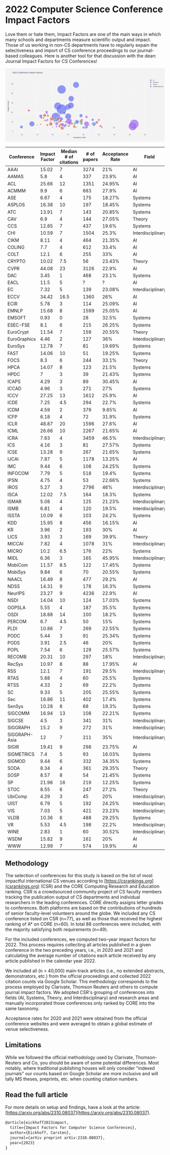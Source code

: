 # 2022 Computer Science Conference Impact Factors

Love them or hate them, Impact Factors are one of the main ways in which many schools and departments measure scientific output and impact. Those of us working in non-CS departments have to regularly expain the selectiveness and import of CS conference proceedings to our journal-based colleagues. Here is another tool for that discussion with the dean: Journal Impact Factors for CS Conferences!

[![Alt text](if2022.png)](https://eickhoff.github.io/csimpact/)
								
<table class="sortable">
  <thead>
    <tr>
      <th>Conference</th>
      <th>Impact Factor</th>
      <th>Median # of citations</th>
      <th># of papers</th>
      <th>Acceptance Rate</th>
      <th>Field</th>
    </tr>
  </thead>
  <tbody>
    <tr>
      <td>AAAI</td>
      <td>15.02</td>
      <td>7</td>
      <td>3274</td>
      <td>21%</td>
      <td>AI</td>
    </tr>
    <tr>
      <td>AAMAS</td>
      <td>5.8</td>
      <td>4</td>
      <td>337</td>
      <td>23.9%</td>
      <td>AI</td>
    </tr>
    <tr>
      <td>ACL</td>
      <td>25.66</td>
      <td>12</td>
      <td>1351</td>
      <td>24.95%</td>
      <td>AI</td>
    </tr>
    <tr>
      <td>ACMMM</td>
      <td>9.9</td>
      <td>6</td>
      <td>683</td>
      <td>27.9%</td>
      <td>AI</td>
    </tr>
    <tr>
      <td>ASE</td>
      <td>6.67</td>
      <td>4</td>
      <td>175</td>
      <td>18.27%</td>
      <td>Systems</td>
    </tr>
    <tr>
      <td>ASPLOS</td>
      <td>16.38</td>
      <td>10</td>
      <td>197</td>
      <td>18.45%</td>
      <td>Systems</td>
    </tr>
    <tr>
      <td>ATC</td>
      <td>13.91</td>
      <td>7</td>
      <td>143</td>
      <td>20.85%</td>
      <td>Systems</td>
    </tr>
    <tr>
      <td>CAV</td>
      <td>6.9</td>
      <td>4</td>
      <td>144</td>
      <td>27.05%</td>
      <td>Theory</td>
    </tr>
    <tr>
      <td>CCS</td>
      <td>12.85</td>
      <td>7</td>
      <td>437</td>
      <td>19.6%</td>
      <td>Systems</td>
    </tr>
    <tr>
      <td>CHI</td>
      <td>10.59</td>
      <td>7</td>
      <td>1504</td>
      <td>25.3%</td>
      <td>Interdisciplinary</td>
    </tr>
    <tr>
      <td>CIKM</td>
      <td>8.11</td>
      <td>4</td>
      <td>464</td>
      <td>21.35%</td>
      <td>AI</td>
    </tr>
    <tr>
      <td>COLING</td>
      <td>7.7</td>
      <td>4</td>
      <td>612</td>
      <td>33.4%</td>
      <td>AI</td>
    </tr>
    <tr>
      <td>COLT</td>
      <td>12.1</td>
      <td>6</td>
      <td>255</td>
      <td>33%</td>
      <td>AI</td>
    </tr>
    <tr>
      <td>CRYPTO</td>
      <td>10.02</td>
      <td>7.5</td>
      <td>56</td>
      <td>23.43%</td>
      <td>Theory</td>
    </tr>
    <tr>
      <td>CVPR</td>
      <td>44.08</td>
      <td>23</td>
      <td>3126</td>
      <td>22.9%</td>
      <td>AI</td>
    </tr>
    <tr>
      <td>DAC</td>
      <td>3.45</td>
      <td>1</td>
      <td>468</td>
      <td>23.1%</td>
      <td>Systems</td>
    </tr>
    <tr>
      <td>EACL</td>
      <td>11.5</td>
      <td>5</td>
      <td>?</td>
      <td>?</td>
      <td>AI</td>
    </tr>
    <tr>
      <td>EC</td>
      <td>7.32</td>
      <td>5</td>
      <td>139</td>
      <td>23.08%</td>
      <td>Interdisciplinary</td>
    </tr>
    <tr>
      <td>ECCV</td>
      <td>34.42</td>
      <td>16.5</td>
      <td>1360</td>
      <td>26%</td>
      <td>AI</td>
    </tr>
    <tr>
      <td>ECIR</td>
      <td>5.78</td>
      <td>3</td>
      <td>114</td>
      <td>25.09%</td>
      <td>AI</td>
    </tr>
    <tr>
      <td>EMNLP</td>
      <td>15.68</td>
      <td>8</td>
      <td>1599</td>
      <td>25.05%</td>
      <td>AI</td>
    </tr>
    <tr>
      <td>EMSOFT</td>
      <td>0.93</td>
      <td>0</td>
      <td>28</td>
      <td>32.5%</td>
      <td>Systems</td>
    </tr>
    <tr>
      <td>ESEC-FSE</td>
      <td>8.1</td>
      <td>6</td>
      <td>215</td>
      <td>26.25%</td>
      <td>Systems</td>
    </tr>
    <tr>
      <td>EuroCrypt</td>
      <td>11.54</td>
      <td>7</td>
      <td>159</td>
      <td>20.55%</td>
      <td>Theory</td>
    </tr>
    <tr>
      <td>EuroGraphics</td>
      <td>4.46</td>
      <td>2</td>
      <td>127</td>
      <td>36%</td>
      <td>Interdisciplinary</td>
    </tr>
    <tr>
      <td>EuroSys</td>
      <td>12.78</td>
      <td>7</td>
      <td>81</td>
      <td>19.69%</td>
      <td>Systems</td>
    </tr>
    <tr>
      <td>FAST</td>
      <td>14.06</td>
      <td>10</td>
      <td>51</td>
      <td>19.25%</td>
      <td>Systems</td>
    </tr>
    <tr>
      <td>FOCS</td>
      <td>8.3</td>
      <td>6</td>
      <td>244</td>
      <td>33.1%</td>
      <td>Theory</td>
    </tr>
    <tr>
      <td>HPCA</td>
      <td>14.07</td>
      <td>8</td>
      <td>123</td>
      <td>21.5%</td>
      <td>Systems</td>
    </tr>
    <tr>
      <td>HPDC</td>
      <td>7</td>
      <td>3</td>
      <td>39</td>
      <td>21.43%</td>
      <td>Systems</td>
    </tr>
    <tr>
      <td>ICAPS</td>
      <td>4.29</td>
      <td>3</td>
      <td>89</td>
      <td>30.45%</td>
      <td>AI</td>
    </tr>
    <tr>
      <td>ICCAD</td>
      <td>4.96</td>
      <td>3</td>
      <td>271</td>
      <td>27%</td>
      <td>Systems</td>
    </tr>
    <tr>
      <td>ICCV</td>
      <td>27.25</td>
      <td>13</td>
      <td>1612</td>
      <td>25.9%</td>
      <td>AI</td>
    </tr>
    <tr>
      <td>ICDE</td>
      <td>7.25</td>
      <td>4.5</td>
      <td>294</td>
      <td>22.7%</td>
      <td>Systems</td>
    </tr>
    <tr>
      <td>ICDM</td>
      <td>4.59</td>
      <td>2</td>
      <td>379</td>
      <td>9.85%</td>
      <td>AI</td>
    </tr>
    <tr>
      <td>ICFP</td>
      <td>6.18</td>
      <td>4</td>
      <td>72</td>
      <td>31.9%</td>
      <td>Systems</td>
    </tr>
    <tr>
      <td>ICLR</td>
      <td>48.87</td>
      <td>20</td>
      <td>1596</td>
      <td>27.6%</td>
      <td>AI</td>
    </tr>
    <tr>
      <td>ICML</td>
      <td>26.66</td>
      <td>10</td>
      <td>2267</td>
      <td>21.65%</td>
      <td>AI</td>
    </tr>
    <tr>
      <td>ICRA</td>
      <td>7.63</td>
      <td>4</td>
      <td>3459</td>
      <td>46.5%</td>
      <td>Interdisciplinary</td>
    </tr>
    <tr>
      <td>ICS</td>
      <td>4.16</td>
      <td>3</td>
      <td>81</td>
      <td>27.57%</td>
      <td>Systems</td>
    </tr>
    <tr>
      <td>ICSE</td>
      <td>13.28</td>
      <td>9</td>
      <td>267</td>
      <td>21.65%</td>
      <td>Systems</td>
    </tr>
    <tr>
      <td>IJCAI</td>
      <td>7.87</td>
      <td>5</td>
      <td>1178</td>
      <td>13.25%</td>
      <td>AI</td>
    </tr>
    <tr>
      <td>IMC</td>
      <td>9.44</td>
      <td>6</td>
      <td>108</td>
      <td>24.25%</td>
      <td>Systems</td>
    </tr>
    <tr>
      <td>INFOCOM</td>
      <td>7.79</td>
      <td>5</td>
      <td>518</td>
      <td>19.4%</td>
      <td>Systems</td>
    </tr>
    <tr>
      <td>IPSN</td>
      <td>4.75</td>
      <td>4</td>
      <td>53</td>
      <td>22.66%</td>
      <td>Systems</td>
    </tr>
    <tr>
      <td>IROS</td>
      <td>5.27</td>
      <td>3</td>
      <td>2796</td>
      <td>46%</td>
      <td>Interdisciplinary</td>
    </tr>
    <tr>
      <td>ISCA</td>
      <td>12.02</td>
      <td>7.5</td>
      <td>164</td>
      <td>18.3%</td>
      <td>Systems</td>
    </tr>
    <tr>
      <td>ISMAR</td>
      <td>5.08</td>
      <td>4</td>
      <td>125</td>
      <td>21.23%</td>
      <td>Interdisciplinary</td>
    </tr>
    <tr>
      <td>ISMB</td>
      <td>6.81</td>
      <td>4</td>
      <td>120</td>
      <td>19.5%</td>
      <td>Interdisciplinary</td>
    </tr>
    <tr>
      <td>ISSTA</td>
      <td>10.09</td>
      <td>6</td>
      <td>103</td>
      <td>24.2%</td>
      <td>Systems</td>
    </tr>
    <tr>
      <td>KDD</td>
      <td>15.95</td>
      <td>8</td>
      <td>456</td>
      <td>16.15%</td>
      <td>AI</td>
    </tr>
    <tr>
      <td>KR</td>
      <td>3.96</td>
      <td>2</td>
      <td>193</td>
      <td>30%</td>
      <td>AI</td>
    </tr>
    <tr>
      <td>LICS</td>
      <td>3.93</td>
      <td>3</td>
      <td>169</td>
      <td>39.9%</td>
      <td>Theory</td>
    </tr>
    <tr>
      <td>MICCAI</td>
      <td>7.82</td>
      <td>4</td>
      <td>1078</td>
      <td>31%</td>
      <td>Interdisciplinary</td>
    </tr>
    <tr>
      <td>MICRO</td>
      <td>10.2</td>
      <td>6.5</td>
      <td>176</td>
      <td>22%</td>
      <td>Systems</td>
    </tr>
    <tr>
      <td>MIDL</td>
      <td>6.36</td>
      <td>3</td>
      <td>165</td>
      <td>45.95%</td>
      <td>Interdisciplinary</td>
    </tr>
    <tr>
      <td>MobiCom</td>
      <td>11.57</td>
      <td>8.5</td>
      <td>122</td>
      <td>17.45%</td>
      <td>Systems</td>
    </tr>
    <tr>
      <td>MobiSys</td>
      <td>9.84</td>
      <td>6</td>
      <td>70</td>
      <td>20.55%</td>
      <td>Systems</td>
    </tr>
    <tr>
      <td>NAACL</td>
      <td>16.49</td>
      <td>8</td>
      <td>477</td>
      <td>29.2%</td>
      <td>AI</td>
    </tr>
    <tr>
      <td>NDSS</td>
      <td>14.31</td>
      <td>9</td>
      <td>178</td>
      <td>16.3%</td>
      <td>Systems</td>
    </tr>
    <tr>
      <td>NeurIPS</td>
      <td>23.27</td>
      <td>9</td>
      <td>4236</td>
      <td>22.9%</td>
      <td>AI</td>
    </tr>
    <tr>
      <td>NSDI</td>
      <td>14.04</td>
      <td>10</td>
      <td>124</td>
      <td>17.03%</td>
      <td>Systems</td>
    </tr>
    <tr>
      <td>OOPSLA</td>
      <td>5.55</td>
      <td>4</td>
      <td>187</td>
      <td>35.5%</td>
      <td>Systems</td>
    </tr>
    <tr>
      <td>OSDI</td>
      <td>18.88</td>
      <td>14</td>
      <td>100</td>
      <td>18.2%</td>
      <td>Systems</td>
    </tr>
    <tr>
      <td>PERCOM</td>
      <td>6.7</td>
      <td>4.5</td>
      <td>50</td>
      <td>15%</td>
      <td>Systems</td>
    </tr>
    <tr>
      <td>PLDI</td>
      <td>10.86</td>
      <td>7</td>
      <td>269</td>
      <td>22.55%</td>
      <td>Systems</td>
    </tr>
    <tr>
      <td>PODC</td>
      <td>5.44</td>
      <td>3</td>
      <td>91</td>
      <td>25.34%</td>
      <td>Systems</td>
    </tr>
    <tr>
      <td>PODS</td>
      <td>3.91</td>
      <td>2.5</td>
      <td>46</td>
      <td>20%</td>
      <td>Systems</td>
    </tr>
    <tr>
      <td>POPL</td>
      <td>7.54</td>
      <td>6</td>
      <td>129</td>
      <td>25.57%</td>
      <td>Systems</td>
    </tr>
    <tr>
      <td>RECOMB</td>
      <td>20.31</td>
      <td>10</td>
      <td>297</td>
      <td>18%</td>
      <td>Interdisciplinary</td>
    </tr>
    <tr>
      <td>RecSys</td>
      <td>10.97</td>
      <td>8</td>
      <td>88</td>
      <td>17.95%</td>
      <td>AI</td>
    </tr>
    <tr>
      <td>RSS</td>
      <td>12.1</td>
      <td>7</td>
      <td>191</td>
      <td>29.5%</td>
      <td>Interdisciplinary</td>
    </tr>
    <tr>
      <td>RTAS</td>
      <td>5.88</td>
      <td>4</td>
      <td>60</td>
      <td>25.5%</td>
      <td>Systems</td>
    </tr>
    <tr>
      <td>RTSS</td>
      <td>4.33</td>
      <td>2</td>
      <td>69</td>
      <td>22.2%</td>
      <td>Systems</td>
    </tr>
    <tr>
      <td>SC</td>
      <td>9.33</td>
      <td>5</td>
      <td>205</td>
      <td>25.55%</td>
      <td>Systems</td>
    </tr>
    <tr>
      <td>Sec</td>
      <td>16.86</td>
      <td>11</td>
      <td>402</td>
      <td>17.4%</td>
      <td>Systems</td>
    </tr>
    <tr>
      <td>SenSys</td>
      <td>10.28</td>
      <td>8</td>
      <td>68</td>
      <td>19.3%</td>
      <td>Systems</td>
    </tr>
    <tr>
      <td>SIGCOMM</td>
      <td>16.94</td>
      <td>13</td>
      <td>108</td>
      <td>22.21%</td>
      <td>Systems</td>
    </tr>
    <tr>
      <td>SIGCSE</td>
      <td>4.5</td>
      <td>3</td>
      <td>341</td>
      <td>31%</td>
      <td>Interdisciplinary</td>
    </tr>
    <tr>
      <td>SIGGRAPH</td>
      <td>15.2</td>
      <td>9</td>
      <td>272</td>
      <td>31%</td>
      <td>Interdisciplinary</td>
    </tr>
    <tr>
      <td>SIGGRAPH-Asia</td>
      <td>12</td>
      <td>7</td>
      <td>211</td>
      <td>35%</td>
      <td>Interdisciplinary</td>
    </tr>
    <tr>
      <td>SIGIR</td>
      <td>19.41</td>
      <td>9</td>
      <td>298</td>
      <td>23.75%</td>
      <td>AI</td>
    </tr>
    <tr>
      <td>SIGMETRICS</td>
      <td>7.4</td>
      <td>5</td>
      <td>93</td>
      <td>16.03%</td>
      <td>Systems</td>
    </tr>
    <tr>
      <td>SIGMOD</td>
      <td>9.44</td>
      <td>6</td>
      <td>332</td>
      <td>34.35%</td>
      <td>Systems</td>
    </tr>
    <tr>
      <td>SODA</td>
      <td>8.34</td>
      <td>4</td>
      <td>361</td>
      <td>29.35%</td>
      <td>Theory</td>
    </tr>
    <tr>
      <td>SOSP</td>
      <td>8.57</td>
      <td>8</td>
      <td>54</td>
      <td>21.45%</td>
      <td>Systems</td>
    </tr>
    <tr>
      <td>SP</td>
      <td>21.96</td>
      <td>16</td>
      <td>219</td>
      <td>12.25%</td>
      <td>Systems</td>
    </tr>
    <tr>
      <td>STOC</td>
      <td>8.55</td>
      <td>6</td>
      <td>247</td>
      <td>27.2%</td>
      <td>Theory</td>
    </tr>
    <tr>
      <td>UbiComp</td>
      <td>4.29</td>
      <td>3</td>
      <td>45</td>
      <td>20%</td>
      <td>Interdisciplinary</td>
    </tr>
    <tr>
      <td>UIST</td>
      <td>6.79</td>
      <td>5</td>
      <td>192</td>
      <td>24.25%</td>
      <td>Interdisciplinary</td>
    </tr>
    <tr>
      <td>VIS</td>
      <td>7.03</td>
      <td>5</td>
      <td>421</td>
      <td>23.23%</td>
      <td>Interdisciplinary</td>
    </tr>
    <tr>
      <td>VLDB</td>
      <td>10.36</td>
      <td>6</td>
      <td>488</td>
      <td>29.25%</td>
      <td>Systems</td>
    </tr>
    <tr>
      <td>VR</td>
      <td>5.53</td>
      <td>4.5</td>
      <td>198</td>
      <td>22.2%</td>
      <td>Interdisciplinary</td>
    </tr>
    <tr>
      <td>WINE</td>
      <td>2.83</td>
      <td>1</td>
      <td>60</td>
      <td>30.52%</td>
      <td>Interdisciplinary</td>
    </tr>
    <tr>
      <td>WSDM</td>
      <td>15.82</td>
      <td>9</td>
      <td>161</td>
      <td>20%</td>
      <td>AI</td>
    </tr>
    <tr>
      <td>WWW</td>
      <td>12.99</td>
      <td>7</td>
      <td>574</td>
      <td>19.9%</td>
      <td>AI</td>
    </tr>
  </tbody>
</table>

## Methodology
The selection of conferences for this study is based on the list of most impactful international CS venues according to [https://csrankings.org](csrankings.org) (CSR) and the CORE Computing Research and Education ranking. CSR is a crowdsourced community project of CS faculty members tracking the publication output of CS departments and individual researchers in the leading conferences. CORE directly assigns letter grades to conferences. Both platforms are based on the contributions of hundreds of senior faculty-level volunteers around the globe. We included any CS conference listed on CSR (n=77), as well as those that received the highest ranking of A* on CORE (n=60). In total 88 conferences were included, with the majority satisfying both requirements (n=49).

For the included conferences, we computed two-year impact factors for 2022. This process requires collecting all articles published in a given conference in the two preceding years, i.e., in 2020 and 2021 and calculating the average number of citations each article received by any article published in the calendar year 2022.

We included all (n > 40,000) main-track articles (i.e., no extended abstracts, demonstrators, etc.) from the official proceedings and collected 2022 citation counts via Google Scholar. This methodology corresponds to the process employed by Clarivate, Thomson Reuters and others to compute journal impact factors. We adopted CSR's grouping of conferences into fields (AI, Systems, Theory, and Interdisciplinary) and research areas and manually incorporated those conferences only ranked by CORE into the same taxonomy.

Acceptance rates for 2020 and 2021 were obtained from the official conference websites and were averaged to obtain a global estimate of venue selectiveness.

## Limitations
While we followed the official methodology used by Clarivate, Thomson-Reuters and Co, you should be aware of some potential differences. Most notably, where traditional publishing houses will only consider "indexed journals" our counts based on Google Scholar are more inclusive and will tally MS theses, preprints, etc. when counting citation numbers.

## Read the full article
For more details on setup and findings, have a look at the article: [https://arxiv.org/abs/2310.08037](https://arxiv.org/abs/2310.08037).
								
```
@article{eickhoff2023impact,
  title={Impact Factors for Computer Science Conferences},
  author={Eickhoff, Carsten},
  journal={arXiv preprint arXiv:2310.08037},
  year={2023}
}
```
